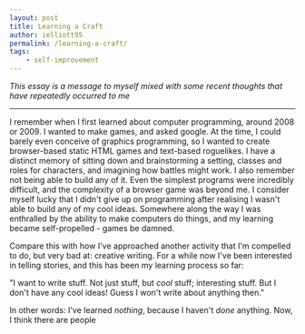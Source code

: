 ```yaml
---
layout: post
title: Learning a Craft
author: ielliott95
permalink: /learning-a-craft/
tags:
    - self-improvement
---
```


*This essay is a message to myself mixed with some recent thoughts that have
repeatedly occurred to me*

---

I remember when I first learned about computer programming, around 2008 or 2009.
I wanted to make games, and asked google. At the time, I could barely even
conceive of graphics programming, so I wanted to create browser-based static
HTML games and text-based roguelikes. I have a distinct memory of sitting down
and brainstorming a setting, classes and roles for characters, and imagining how
battles might work. I also remember not being able to build any of it. Even the
simplest programs were incredibly difficult, and the complexity of a browser
game was beyond me. I consider myself lucky that I didn't give up on programming
after realising I wasn't able to build any of my cool ideas. Somewhere along the
way I was enthralled by the ability to make computers do things, and my learning
became self-propelled - games be damned.

Compare this with how I've approached another activity that I'm compelled to do,
but very bad at: creative writing. For a while now I've been interested in
telling stories, and this has been my learning process so far: 

"I want to write stuff. Not just stuff, but *cool* stuff; interesting stuff. But
I don't have any cool ideas! Guess I won't write about anything then."

In other words: I've learned *nothing*, because I haven't *done* anything. Now,
I think there are people
